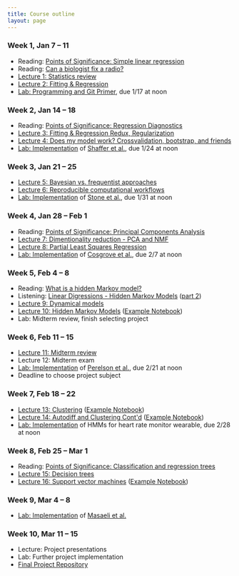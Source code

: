 ```yaml
---
title: Course outline
layout: page
---
```


### Week 1, Jan 7 – 11

- Reading: [Points of Significance: Simple linear regression](http://www.nature.com/nmeth/journal/v12/n11/full/nmeth.3627.html)
- Reading: [Can a biologist fix a radio?](http://www.cell.com/cancer-cell/abstract/S1535-6108(02)00133-2)
- [Lecture 1: Statistics review](../public/Wk1-Lecture1.pdf)
- [Lecture 2: Fitting & Regression](../public/Wk1-Lecture2.pdf)
- [Lab: Programming and Git Primer](https://classroom.github.com/a/4cbjj0J3), due 1/17 at noon

### Week 2, Jan 14 – 18

- Reading: [Points of Significance: Regression Diagnostics](https://www.nature.com/nmeth/journal/v13/n5/abs/nmeth.3854.html)
- [Lecture 3: Fitting & Regression Redux, Regularization](../public/Wk2-Lecture3.pdf)
- [Lecture 4: Does my model work? Crossvalidation, bootstrap, and friends](../public/Wk2-Lecture4.pdf)
- [Lab: Implementation](https://classroom.github.com/a/cRp-1WKV) of [Shaffer et al.](https://www.nature.com/nature/journal/v546/n7658/abs/nature22794.html), due 1/24 at noon

### Week 3, Jan 21 – 25

- [Lecture 5: Bayesian vs. frequentist approaches](../public/Wk3-Lecture5.pdf)
- [Lecture 6: Reproducible computational workflows](../public/Wk3-Lecture6.pdf)
- [Lab: Implementation](https://ccle.ucla.edu) of [Stone et al.](http://www.sciencedirect.com/science/article/pii/S0006349501758997), due 1/31 at noon

### Week 4, Jan 28 – Feb 1

- Reading: [Points of Significance: Principal Components Analysis](https://www.nature.com/articles/nmeth.4346)
- [Lecture 7: Dimentionality reduction - PCA and NMF](../public/Wk4-Lecture7.pdf)
- [Lecture 8: Partial Least Squares Regression](../public/Wk4-Lecture8.pdf)
- [Lab: Implementation](https://ccle.ucla.edu) of [Cosgrove et al.](http://pubs.rsc.org/en/Content/ArticleLanding/2010/MB/b926287c), due 2/7 at noon

### Week 5, Feb 4 – 8

- Reading: [What is a hidden Markov model?](https://www.nature.com/articles/nbt1004-1315)
- Listening: [Linear Digressions - Hidden Markov Models](http://lineardigressions.com/episodes/2016/2/23/introducing-hidden-markov-models-hmm-part-1) ([part 2](http://lineardigressions.com/episodes/2016/2/23/genetics-and-um-detection-hmms-part-2))
- [Lecture 9: Dynamical models](../public/Wk5-Lecture09.pdf)
- [Lecture 10: Hidden Markov Models](../public/Wk5-Lecture10.pdf) ([Example Notebook](/public/examples/HMMs-example.ipynb))
- Lab: Midterm review, finish selecting project

### Week 6, Feb 11 – 15

- [Lecture 11: Midterm review](/public/Wk6-Lecture11.pdf)
- Lecture 12: Midterm exam
- [Lab: Implementation](https://ccle.ucla.edu) of [Perelson et al.](http://science.sciencemag.org/content/271/5255/1582), due 2/21 at noon
- Deadline to choose project subject 

### Week 7, Feb 18 – 22

- [Lecture 13: Clustering](../public/Wk7-Lecture13.pdf) ([Example Notebook](/public/examples/K-Means.ipynb))
- [Lecture 14: Autodiff and Clustering Cont'd](../public/Wk7-Lecture14.pdf) ([Example Notebook](/public/examples/Gaussian-Mixtures.ipynb))
- [Lab: Implementation](https://ccle.ucla.edu) of HMMs for heart rate monitor wearable, due 2/28 at noon

### Week 8, Feb 25 – Mar 1

- Reading: [Points of Significance: Classification and regression trees](https://www.nature.com/nmeth/journal/v14/n8/full/nmeth.4370.html)
- [Lecture 15: Decision trees](../public/Wk8-Lecture15.pdf)
- [Lecture 16: Support vector machines](../public/Wk8-Lecture16.pdf) ([Example Notebook](/public/examples/SVMs-example.ipynb))

### Week 9, Mar 4 – 8

- [Lab: Implementation](https://ccle.ucla.edu) of [Masaeli et al.](https://www.nature.com/articles/srep37863) <!-- SVM -->

### Week 10, Mar 11 – 15

- Lecture: Project presentations
- Lab: Further project implementation
- [Final Project Repository](https://classroom.github.com/a/80tGoLPR)
